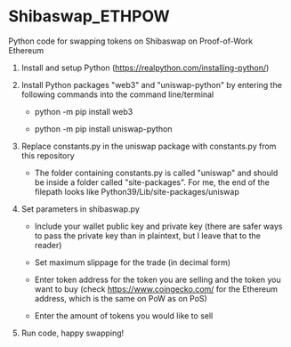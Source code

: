 # Shibaswap_ETHPOW
Python code for swapping tokens on Shibaswap on Proof-of-Work Ethereum

1. Install and setup Python (https://realpython.com/installing-python/)


2. Install Python packages "web3" and "uniswap-python" by entering the following commands into the command line/terminal

    - python -m pip install web3
    
    - python -m pip install uniswap-python


3. Replace constants.py in the uniswap package with constants.py from this repository

    - The folder containing constants.py is called "uniswap" and should be inside a folder called "site-packages". For me, the end of the filepath looks like Python39/Lib/site-packages/uniswap


4. Set parameters in shibaswap.py

    - Include your wallet public key and private key (there are safer ways to pass the private key than in plaintext, but I leave that to the reader)
  
    - Set maximum slippage for the trade (in decimal form)
  
    - Enter token address for the token you are selling and the token you want to buy (check https://www.coingecko.com/ for the Ethereum address, which is the same on PoW as on PoS) 
  
    - Enter the amount of tokens you would like to sell


5. Run code, happy swapping!

